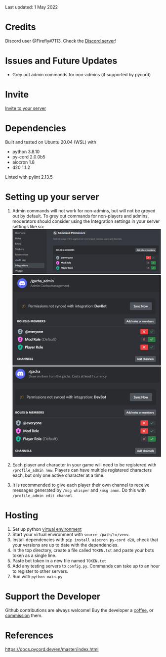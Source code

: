 Last updated: 1 May 2022

# Credits
Discord user @Firefly#7113.
Check the [Discord server](https://discord.gg/VZYKBptWFJ)!


# Issues and Future Updates
- Grey out admin commands for non-admins (if supported by pycord)


# Invite
[Invite to your server](https://discord.com/api/oauth2/authorize?client_id=517165856933937153&permissions=275146435600&scope=bot%20applications.commands)


# Dependencies
Built and tested on Ubuntu 20.04 (WSL) with 
- python 3.8.10
- py-cord 2.0.0b5
- aiocron 1.8
- d20 1.1.2

Linted with pylint 2.13.5


# Setting up your server
1. Admin commands will not work for non-admins, but will not be greyed out by default. To grey out commands for non-players and admins, moderators should consider using the Integration settings in your server settings like so:
![ex 1](./images/perms_example1.PNG)
![ex 2](./images/perms_example2.PNG)
![ex 3](./images/perms_example3.PNG)

2. Each player and character in your game will need to be registered with `/profile_admin new`. Players can have multiple registered characters each, but only one active character at a time.

3. It is recommended to give each player their own channel to receive messages generated by `/msg whisper` and `/msg anon`. Do this with `/profile_admin edit channel`.


# Hosting
1. Set up python [virtual environment](https://docs.python.org/3.8/library/venv.html)
2. Start your virtual environment with `source /path/to/venv`.
3. Install dependencies with `pip install aiocron py-cord d20`, check that your versions are up to date with the dependencies.
4. In the top directory, create a file called `TOKEN.txt` and paste your bots token as a single line.
5. Paste bot token in a new file named `TOKEN.txt`
6. Add any testing servers to `config.py`. Commands can take up to an hour to register to other servers.
7. Run with `python main.py`


# Support the Developer
Github contributions are always welcome! Buy the developer a [coffee](https://ko-fi.com/firefly42), or [commission](https://docs.google.com/document/d/1kM7qFBWqGsHktgrQHdCSf0HYJCfrTAa9MVsGPE8xF6A/edit?usp=sharing) them.

# References
https://docs.pycord.dev/en/master/index.html